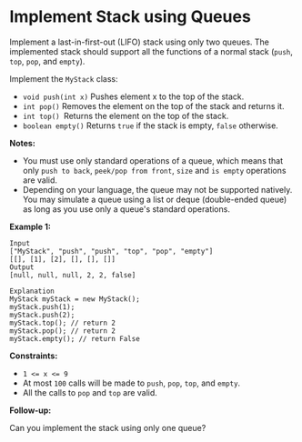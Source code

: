 # Implement Stack using Queues

Implement a last-in-first-out (LIFO) stack using only two queues. The implemented stack should support all the functions of a normal stack (`push`, `top`, `pop`, and `empty`).

Implement the `MyStack` class:

- `void push(int x)` Pushes element x to the top of the stack.
- `int pop()` Removes the element on the top of the stack and returns it.
- `int top() `Returns the element on the top of the stack.
- `boolean empty()` Returns `true` if the stack is empty, `false` otherwise.

**Notes:**

- You must use only standard operations of a queue, which means that only `push to back`, `peek/pop from front`, `size` and `is empty` operations are valid.
- Depending on your language, the queue may not be supported natively. You may simulate a queue using a list or deque (double-ended queue) as long as you use only a queue's standard operations.
 

**Example 1:**

    Input
    ["MyStack", "push", "push", "top", "pop", "empty"]
    [[], [1], [2], [], [], []]
    Output
    [null, null, null, 2, 2, false]

    Explanation
    MyStack myStack = new MyStack();
    myStack.push(1);
    myStack.push(2);
    myStack.top(); // return 2
    myStack.pop(); // return 2
    myStack.empty(); // return False
 

**Constraints:**

- `1 <= x <= 9`
- At most `100` calls will be made to `push`, `pop`, `top`, and `empty`.
- All the calls to `pop` and `top` are valid.
 
**Follow-up:**

Can you implement the stack using only one queue?